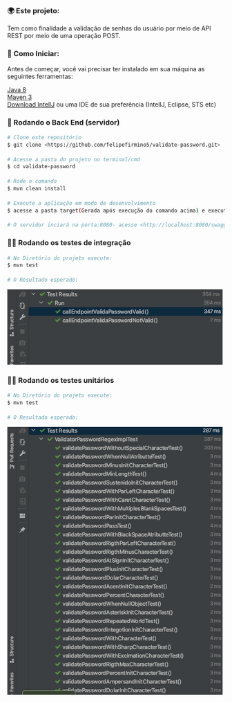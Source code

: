### 🌍 Este projeto:
Tem como finalidade a validação de senhas do usuário por meio de API REST por meio de uma operação POST.

### 🚀 Como Iniciar:
Antes de começar, você vai precisar ter instalado em sua máquina as seguintes ferramentas:

[Java 8](https://www.oracle.com/br/java/technologies/javase/javase-jdk8-downloads.html)  
[Maven 3](https://maven.apache.org/download.cgi)  
[Download IntellJ](https://www.jetbrains.com/pt-br/idea/download/) ou uma IDE de sua preferência (IntellJ, Eclipse, STS etc)


### 🎲 Rodando o Back End (servidor)

```bash
# Clone este repositório
$ git clone <https://github.com/felipefirmino5/validate-password.git>

# Acesse a pasta do projeto no terminal/cmd
$ cd validate-password

# Rode o comando
$ mvn clean install

# Execute a aplicação em modo de desenvolvimento
$ acesse a pasta target(Gerada após execução do comando acima) e execute o comando  java -jar validador-0.0.1.jar 

# O servidor inciará na porta:8080- acesse <http://localhost:8080/swagger-ui.html>
```
### 🏃‍♀️ Rodando os testes de integração
```bash
# No Diretório do projeto execute:
$ mvn test

# O Resultado esperado:
```
![alt text](https://github.com/felipefirmino5/validate-password/blob/main/assets/test_integracao.png?raw=true)

### 🏃‍♀️ Rodando os testes unitários
```bash
# No Diretório do projeto execute:
$ mvn test

# O Resultado esperado:
```
![alt text](https://github.com/felipefirmino5/validate-password/blob/main/assets/test_unit.png?raw=true)